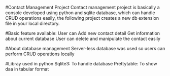 #Contact Management Project
Contact management project is basically a console developed using python and sqlite database, which can handle CRUD operations easily, the following project creates a new db extension file in your local directory.

#Basic feature available:
 User can Add new contact detail
 Get information about current database
 User can delete and manipulate the contact easily

#About database management
 Server-less database was used so users can perform CRUD operations locally

#Libray used in python
 Sqlite3: To handle database
 Prettytable: To show daa in tabular format
